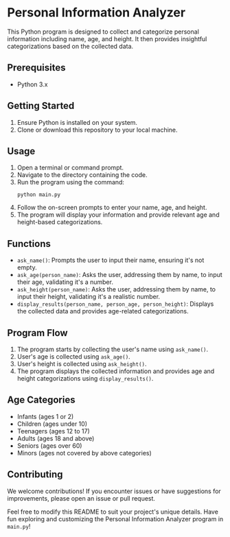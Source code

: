 # Personal Information Analyzer

This Python program is designed to collect and categorize personal information including name, age, and height. It then provides insightful categorizations based on the collected data.

## Prerequisites
- Python 3.x

## Getting Started
1. Ensure Python is installed on your system.
2. Clone or download this repository to your local machine.

## Usage
1. Open a terminal or command prompt.
2. Navigate to the directory containing the code.
3. Run the program using the command:
   ```shell
   python main.py
   ```
4. Follow the on-screen prompts to enter your name, age, and height.
5. The program will display your information and provide relevant age and height-based categorizations.

## Functions
- `ask_name()`: Prompts the user to input their name, ensuring it's not empty.
- `ask_age(person_name)`: Asks the user, addressing them by name, to input their age, validating it's a number.
- `ask_height(person_name)`: Asks the user, addressing them by name, to input their height, validating it's a realistic number.
- `display_results(person_name, person_age, person_height)`: Displays the collected data and provides age-related categorizations.

## Program Flow
1. The program starts by collecting the user's name using `ask_name()`.
2. User's age is collected using `ask_age()`.
3. User's height is collected using `ask_height()`.
4. The program displays the collected information and provides age and height categorizations using `display_results()`.

## Age Categories
- Infants (ages 1 or 2)
- Children (ages under 10)
- Teenagers (ages 12 to 17)
- Adults (ages 18 and above)
- Seniors (ages over 60)
- Minors (ages not covered by above categories)

## Contributing
We welcome contributions! If you encounter issues or have suggestions for improvements, please open an issue or pull request.

Feel free to modify this README to suit your project's unique details. Have fun exploring and customizing the Personal Information Analyzer program in `main.py`!
